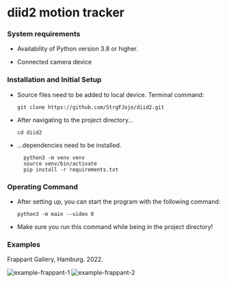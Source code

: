 # diid2 motion tracker

### System requirements

-   Availability of Python version 3.8 or higher.

-   Connected camera device


### Installation and Initial Setup

- Source files need to be added to local device. Terminal command:
  ~~~
  git clone https://github.com/StrgFJojo/diid2.git
  ~~~

- After navigating to the project directory...
  ~~~
  cd diid2
  ~~~
- ...dependencies need to be installed.
  ~~~
    python3 -m venv venv
    source venv/bin/activate
    pip install -r requirements.txt
  ~~~

### Operating Command
- After setting up, you can start the program with the following command:
  ~~~
  python3 -m main --video 0
  ~~~
- Make sure you run this command while being in the project directory!

### Examples
Frappant Gallery, Hamburg. 2022.

![example-frappant-1](/Users/josephinevandelden/Desktop/IMG_9037.jpg)
![example-frappant-2](/Users/josephinevandelden/Desktop/IMG_9075.jpg)
